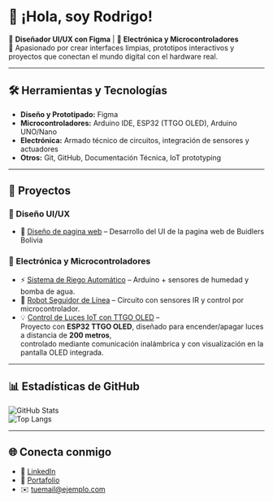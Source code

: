# 👋 ¡Hola, soy Rodrigo!

🎨 **Diseñador UI/UX con Figma** | 🔧 **Electrónica y Microcontroladores**  
🚀 Apasionado por crear interfaces limpias, prototipos interactivos y proyectos que conectan el mundo digital con el hardware real.  

---

## 🛠️ Herramientas y Tecnologías
- **Diseño y Prototipado:** Figma  
- **Microcontroladores:** Arduino IDE, ESP32 (TTGO OLED), Arduino UNO/Nano  
- **Electrónica:** Armado técnico de circuitos, integración de sensores y actuadores  
- **Otros:** Git, GitHub, Documentación Técnica, IoT prototyping  

---

## 📌 Proyectos

### 🎨 Diseño UI/UX
- 🎯 [Diseño de pagina web](#) – Desarrollo del UI de la pagina web de Buidlers Bolivia

### 🔧 Electrónica y Microcontroladores
- ⚡ [Sistema de Riego Automático](#) – Arduino + sensores de humedad y bomba de agua.  
- 🤖 [Robot Seguidor de Línea](#) – Circuito con sensores IR y control por microcontrolador.  
- 💡 [Control de Luces IoT con TTGO OLED](#) –  
   Proyecto con **ESP32 TTGO OLED**, diseñado para encender/apagar luces a distancia de **200 metros**,  
   controlado mediante comunicación inalámbrica y con visualización en la pantalla OLED integrada.  

---

## 📊 Estadísticas de GitHub
![GitHub Stats](https://github-readme-stats.vercel.app/api?username=TU-USUARIO&show_icons=true&theme=radical)  
![Top Langs](https://github-readme-stats.vercel.app/api/top-langs/?username=TU-USUARIO&layout=compact&theme=radical)

---

## 🌐 Conecta conmigo
- 💼 [LinkedIn](#)  
- 🎨 [Portafolio](#)  
- ✉️ tuemail@ejemplo.com
